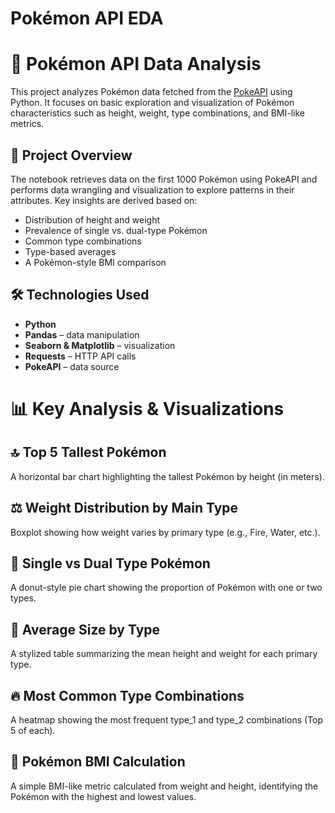 # Pokémon API EDA
# 🧬 Pokémon API Data Analysis

This project analyzes Pokémon data fetched from the [PokeAPI](https://pokeapi.co/) using Python. It focuses on basic exploration and visualization of Pokémon characteristics such as height, weight, type combinations, and BMI-like metrics.

## 🚀 Project Overview

The notebook retrieves data on the first 1000 Pokémon using PokeAPI and performs data wrangling and visualization to explore patterns in their attributes. Key insights are derived based on:

- Distribution of height and weight
- Prevalence of single vs. dual-type Pokémon
- Common type combinations
- Type-based averages
- A Pokémon-style BMI comparison

## 🛠️ Technologies Used

- **Python**
- **Pandas** – data manipulation
- **Seaborn & Matplotlib** – visualization
- **Requests** – HTTP API calls
- **PokeAPI** – data source

# 📊 Key Analysis & Visualizations

## 🔝 Top 5 Tallest Pokémon
A horizontal bar chart highlighting the tallest Pokémon by height (in meters).

## ⚖️ Weight Distribution by Main Type
Boxplot showing how weight varies by primary type (e.g., Fire, Water, etc.).

## 🔁 Single vs Dual Type Pokémon
A donut-style pie chart showing the proportion of Pokémon with one or two types.

## 📐 Average Size by Type
A stylized table summarizing the mean height and weight for each primary type.

## 🔥 Most Common Type Combinations
A heatmap showing the most frequent type_1 and type_2 combinations (Top 5 of each).

## 🧮 Pokémon BMI Calculation
A simple BMI-like metric calculated from weight and height, identifying the Pokémon with the highest and lowest values.
